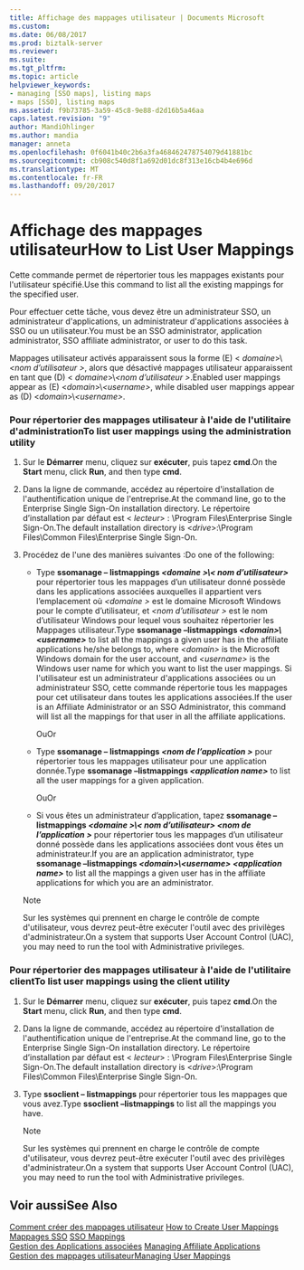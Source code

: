 ```yaml
---
title: Affichage des mappages utilisateur | Documents Microsoft
ms.custom: 
ms.date: 06/08/2017
ms.prod: biztalk-server
ms.reviewer: 
ms.suite: 
ms.tgt_pltfrm: 
ms.topic: article
helpviewer_keywords:
- managing [SSO maps], listing maps
- maps [SSO], listing maps
ms.assetid: f9b73785-3a59-45c8-9e88-d2d16b5a46aa
caps.latest.revision: "9"
author: MandiOhlinger
ms.author: mandia
manager: anneta
ms.openlocfilehash: 0f6041b40c2b6a3fa468462478754079d41881bc
ms.sourcegitcommit: cb908c540d8f1a692d01dc8f313e16cb4b4e696d
ms.translationtype: MT
ms.contentlocale: fr-FR
ms.lasthandoff: 09/20/2017
---
```

# <a name="how-to-list-user-mappings"></a><span data-ttu-id="e7304-102">Affichage des mappages utilisateur</span><span class="sxs-lookup"><span data-stu-id="e7304-102">How to List User Mappings</span></span>
<span data-ttu-id="e7304-103">Cette commande permet de répertorier tous les mappages existants pour l'utilisateur spécifié.</span><span class="sxs-lookup"><span data-stu-id="e7304-103">Use this command to list all the existing mappings for the specified user.</span></span>  
  
 <span data-ttu-id="e7304-104">Pour effectuer cette tâche, vous devez être un administrateur SSO, un administrateur d'applications, un administrateur d'applications associées à SSO ou un utilisateur.</span><span class="sxs-lookup"><span data-stu-id="e7304-104">You must be an SSO administrator, application administrator, SSO affiliate administrator, or user to do this task.</span></span>  
  
 <span data-ttu-id="e7304-105">Mappages utilisateur activés apparaissent sous la forme (E) \< *domaine*>\\*\<nom d’utilisateur >*, alors que désactivé mappages utilisateur apparaissent en tant que (D) \< *domaine*>\\*\<nom d’utilisateur >*.</span><span class="sxs-lookup"><span data-stu-id="e7304-105">Enabled user mappings appear as (E) \<*domain*>\\*\<username>*, while disabled user mappings appear as (D) \<*domain*>\\*\<username>*.</span></span>  
  
### <a name="to-list-user-mappings-using-the-administration-utility"></a><span data-ttu-id="e7304-106">Pour répertorier des mappages utilisateur à l'aide de l'utilitaire d'administration</span><span class="sxs-lookup"><span data-stu-id="e7304-106">To list user mappings using the administration utility</span></span>  
  
1.  <span data-ttu-id="e7304-107">Sur le **Démarrer** menu, cliquez sur **exécuter**, puis tapez **cmd**.</span><span class="sxs-lookup"><span data-stu-id="e7304-107">On the **Start** menu, click **Run**, and then type **cmd**.</span></span>  
  
2.  <span data-ttu-id="e7304-108">Dans la ligne de commande, accédez au répertoire d'installation de l'authentification unique de l'entreprise.</span><span class="sxs-lookup"><span data-stu-id="e7304-108">At the command line, go to the Enterprise Single Sign-On installation directory.</span></span> <span data-ttu-id="e7304-109">Le répertoire d’installation par défaut est \< *lecteur*> : \Program Files\Enterprise Single Sign-On.</span><span class="sxs-lookup"><span data-stu-id="e7304-109">The default installation directory is \<*drive*>:\Program Files\Common Files\Enterprise Single Sign-On.</span></span>  
  
3.  <span data-ttu-id="e7304-110">Procédez de l'une des manières suivantes :</span><span class="sxs-lookup"><span data-stu-id="e7304-110">Do one of the following:</span></span>  
  
    -   <span data-ttu-id="e7304-111">Type **ssomanage – listmappings  *\<domaine >\\< nom d’utilisateur\>***  pour répertorier tous les mappages d’un utilisateur donné possède dans les applications associées auxquelles il appartient vers l’emplacement où  *\<domaine >* est le domaine Microsoft Windows pour le compte d’utilisateur, et  *\<nom d’utilisateur >* est le nom d’utilisateur Windows pour lequel vous souhaitez répertorier les Mappages utilisateur.</span><span class="sxs-lookup"><span data-stu-id="e7304-111">Type **ssomanage –listmappings *\<domain>\\<username\>*** to list all the mappings a given user has in the affiliate applications he/she belongs to, where *\<domain>* is the Microsoft Windows domain for the user account, and *\<username>* is the Windows user name for which you want to list the user mappings.</span></span> <span data-ttu-id="e7304-112">Si l'utilisateur est un administrateur d'applications associées ou un administrateur SSO, cette commande répertorie tous les mappages pour cet utilisateur dans toutes les applications associées.</span><span class="sxs-lookup"><span data-stu-id="e7304-112">If the user is an Affiliate Administrator or an SSO Administrator, this command will list all the mappings for that user in all the affiliate applications.</span></span>  
  
         <span data-ttu-id="e7304-113">Ou</span><span class="sxs-lookup"><span data-stu-id="e7304-113">Or</span></span>  
  
    -   <span data-ttu-id="e7304-114">Type **ssomanage – listmappings  *\<nom de l’application >***  pour répertorier tous les mappages utilisateur pour une application donnée.</span><span class="sxs-lookup"><span data-stu-id="e7304-114">Type **ssomanage –listmappings *\<application name>*** to list all the user mappings for a given application.</span></span>  
  
         <span data-ttu-id="e7304-115">Ou</span><span class="sxs-lookup"><span data-stu-id="e7304-115">Or</span></span>  
  
    -   <span data-ttu-id="e7304-116">Si vous êtes un administrateur d’application, tapez **ssomanage – listmappings  *\<domaine >\\< nom d’utilisateur\>*   *\<nom de l’application >***  pour répertorier tous les mappages d’un utilisateur donné possède dans les applications associées dont vous êtes un administrateur.</span><span class="sxs-lookup"><span data-stu-id="e7304-116">If you are an application administrator, type **ssomanage –listmappings *\<domain>\\<username\>* *\<application name>*** to list all the mappings a given user has in the affiliate applications for which you are an administrator.</span></span>  
  
    > [!NOTE]
    >  <span data-ttu-id="e7304-117">Sur les systèmes qui prennent en charge le contrôle de compte d'utilisateur, vous devrez peut-être exécuter l'outil avec des privilèges d'administrateur.</span><span class="sxs-lookup"><span data-stu-id="e7304-117">On a system that supports User Account Control (UAC), you may need to run the tool with Administrative privileges.</span></span>  
  
### <a name="to-list-user-mappings-using-the-client-utility"></a><span data-ttu-id="e7304-118">Pour répertorier des mappages utilisateur à l'aide de l'utilitaire client</span><span class="sxs-lookup"><span data-stu-id="e7304-118">To list user mappings using the client utility</span></span>  
  
1.  <span data-ttu-id="e7304-119">Sur le **Démarrer** menu, cliquez sur **exécuter**, puis tapez **cmd**.</span><span class="sxs-lookup"><span data-stu-id="e7304-119">On the **Start** menu, click **Run**, and then type **cmd**.</span></span>  
  
2.  <span data-ttu-id="e7304-120">Dans la ligne de commande, accédez au répertoire d'installation de l'authentification unique de l'entreprise.</span><span class="sxs-lookup"><span data-stu-id="e7304-120">At the command line, go to the Enterprise Single Sign-On installation directory.</span></span> <span data-ttu-id="e7304-121">Le répertoire d’installation par défaut est \< *lecteur*> : \Program Files\Enterprise Single Sign-On.</span><span class="sxs-lookup"><span data-stu-id="e7304-121">The default installation directory is \<*drive*>:\Program Files\Common Files\Enterprise Single Sign-On.</span></span>  
  
3.  <span data-ttu-id="e7304-122">Type **ssoclient – listmappings** pour répertorier tous les mappages que vous avez.</span><span class="sxs-lookup"><span data-stu-id="e7304-122">Type **ssoclient –listmappings** to list all the mappings you have.</span></span>  
  
    > [!NOTE]
    >  <span data-ttu-id="e7304-123">Sur les systèmes qui prennent en charge le contrôle de compte d'utilisateur, vous devrez peut-être exécuter l'outil avec des privilèges d'administrateur.</span><span class="sxs-lookup"><span data-stu-id="e7304-123">On a system that supports User Account Control (UAC), you may need to run the tool with Administrative privileges.</span></span>  
  
## <a name="see-also"></a><span data-ttu-id="e7304-124">Voir aussi</span><span class="sxs-lookup"><span data-stu-id="e7304-124">See Also</span></span>  
 <span data-ttu-id="e7304-125">[Comment créer des mappages utilisateur](../core/how-to-create-user-mappings.md) </span><span class="sxs-lookup"><span data-stu-id="e7304-125">[How to Create User Mappings](../core/how-to-create-user-mappings.md) </span></span>  
 <span data-ttu-id="e7304-126">[Mappages SSO](../core/sso-mappings.md) </span><span class="sxs-lookup"><span data-stu-id="e7304-126">[SSO Mappings](../core/sso-mappings.md) </span></span>  
 <span data-ttu-id="e7304-127">[Gestion des Applications associées](../core/managing-affiliate-applications.md) </span><span class="sxs-lookup"><span data-stu-id="e7304-127">[Managing Affiliate Applications](../core/managing-affiliate-applications.md) </span></span>  
 [<span data-ttu-id="e7304-128">Gestion des mappages utilisateur</span><span class="sxs-lookup"><span data-stu-id="e7304-128">Managing User Mappings</span></span>](../core/managing-user-mappings.md)